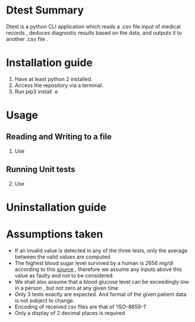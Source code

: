 # Dtest Summary
 Dtest is a python CLI application which reads a .csv file input of medical records , deduces diagnostic results based on the data, and outputs it to another .csv file .

# Installation guide
 1. Have at least python 2 installed. 
 2. Access the repository via a terminal. 
 3. Run pip3 install .e 

 # Usage
## Reading and Writing to a file
1. Use
## Running Unit tests
2. Use


 # Uninstallation guide


# Assumptions taken

- If an invalid value is detected in any of the three tests, only the average between the valid values are computed
- The highest blood sugar level survived by a human is 2656 mg/dl according to this [source](https://www.guinnessworldrecords.com/world-records/highest-blood-sugar-level/?fb_comment_id=811257658947726_974655159274641) , therefore we assume any inputs above this value as faulty and not to be considered.
- We shall also assume that a blood glucose level can be exceedingly low in a person , but not zero at any given time
- Only 3 tests exactly are expected. And format of the given patient data is not subject to change.
- Encoding of received csv files are that of 'ISO-8859-1'
- Only a display of 2 decimal places is required


